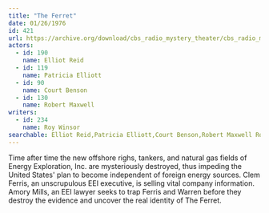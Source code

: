 ```yaml
---
title: "The Ferret"
date: 01/26/1976
id: 421
url: https://archive.org/download/cbs_radio_mystery_theater/cbs_radio_mystery_theater-0401-0450.zip/cbs_radio_mystery_theater-0401-0450%2Fcbsrmt_0421_the_ferret.mp3
actors:  
  - id: 190
    name: Elliot Reid  
  - id: 119
    name: Patricia Elliott  
  - id: 90
    name: Court Benson  
  - id: 130
    name: Robert Maxwell
writers:  
  - id: 234
    name: Roy Winsor
searchable: Elliot Reid,Patricia Elliott,Court Benson,Robert Maxwell Roy Winsor
---
```

Time after time the new offshore righs, tankers, and natural gas fields of Energy Exploration, Inc. are mysteriously destroyed, thus impeding the United States' plan to become independent of foreign energy sources. Clem Ferris, an unscrupulous EEI executive, is selling vital company information. Amory Mills, an EEI lawyer seeks to trap Ferris and Warren before they destroy the evidence and uncover the real identity of The Ferret.